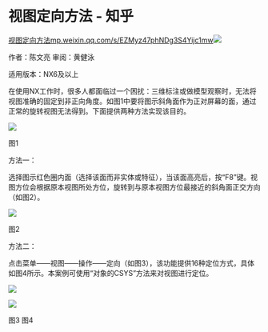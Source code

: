 # 视图定向方法 - 知乎
[视图定向方法​mp.weixin.qq.com/s/EZMyz47phNDg3S4Yijc1mw![](https://pic1.zhimg.com/v2-22623a0b64d27e655fef7faed128aa60_ipico.jpg)
](https://link.zhihu.com/?target=https%3A//mp.weixin.qq.com/s/EZMyz47phNDg3S4Yijc1mw)

作者：陈文亮 审阅：黄健泳

适用版本：NX6及以上

在使用NX工作时，很多人都面临过一个困扰：三维标注或做模型观察时，无法将视图准确的固定到非正向角度。如图1中要将图示斜角面作为正对屏幕的面，通过正常的旋转视图无法得到。下面提供两种方法实现该目的。

![](https://pic1.zhimg.com/v2-58b8bc0466357dedd846dccb272945fc_b.jpg)

图1

方法一：

选择图示红色圈内面（选择该面而非实体或特征），当该面高亮后，按“F8”键。视图方位会根据原本视图所处方位，旋转到与原本视图方位最接近的斜角面正交方向（如图2）。

![](https://pic4.zhimg.com/v2-92b757e8ad85bfe63ef3e2c2effd65f3_b.jpg)

图2

方法二：

点击菜单——视图——操作——定向（如图3），该功能提供16种定位方式，具体如图4所示。本案例可使用“对象的CSYS”方法来对视图进行定位。

![](https://pic4.zhimg.com/v2-05f47615fe017e0590cbf44720e2c347_b.jpg)

![](https://pic4.zhimg.com/v2-3ef5967fa45618450a8c3c3b698b4a0b_b.jpg)

图3 图4